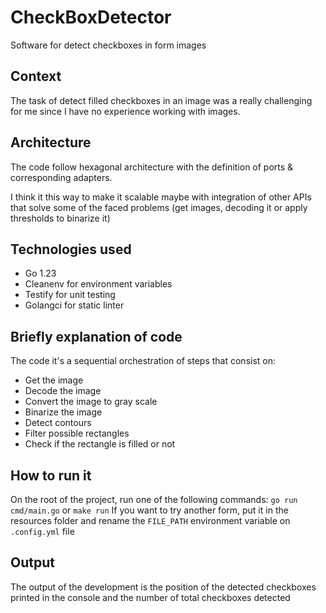 # CheckBoxDetector
Software for detect checkboxes in form images

## Context
The task of detect filled checkboxes in an image was a really challenging for me since I have 
no experience working with images.

## Architecture
The code follow hexagonal architecture with the definition of ports & corresponding adapters.

I think it this way to make it scalable maybe with integration of other APIs that solve some of the faced problems 
(get images, decoding it or apply thresholds to binarize it)

## Technologies used

- Go 1.23
- Cleanenv for environment variables
- Testify for unit testing
- Golangci for static linter

## Briefly explanation of code
The code it's a sequential orchestration of steps that consist on:

- Get the image
- Decode the image
- Convert the image to gray scale
- Binarize the image 
- Detect contours
- Filter possible rectangles
- Check if the rectangle is filled or not

## How to run it

On the root of the project, run one of the following commands: ``go run cmd/main.go`` or ``make run``
If you want to try another form, put it in the resources folder and rename the ``FILE_PATH`` environment variable
on ``.config.yml`` file


## Output
The output of the development is the position of the detected checkboxes printed in the console and 
the number of total checkboxes detected
